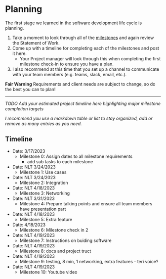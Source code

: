 # Planning

The first stage we learned in the software development life cycle is planning. 

1. Take a moment to look through all of the [milestones](./../) and again review the Statement of Work. 
2. Come up with a timeline for completing each of the milestones and post it here.
	- Your Project manager will look through this when completing the first milestone check-in to ensure you have a plan.
3. I also recommend at this time that you set up a channel to communicate with your team members (e.g. teams, slack, email, etc.).

**Fair Warning** Requirements and client needs are subject to change, so do the best you can to plan!

<hr>

*TODO Add your estimated project timeline here highlighting major milestone completion targets*

*I recommend you use a markdown table or list to stay organized, add or remove as many entries as you need.*


## Timeline

- Date: 3/17/2023
	- Milestone 0: Assign dates to all milestone requirements
        - add sub tasks to each milestone
- Date: NLT 3/24/2023
	- Milestone 1: Use cases
- Date: NLT 3/24/2023
	- Milestone 2: Integration
- Date: NLT 4/18/2023
	- Milestone 3: Networking
- Date: NLT 3/31/2023
	- Milestone 4: Prepare talking points and ensure all team members have presentation part
- Date: NLT 4/18/2023
	- Milestone 5: Extra feature
- Date: 4/18/2023
	- Milestone 6: Milestone check in 2
- Date: NLT 4/19/2023
	- Milestone 7: Instructions on buiding software
- Date: NLT 4/19/2023
	- Milestone 8: docs and project truct
- Date: NLT 4/19/2023
    - Milestone 9: testing, 8 min, 1 networking, extra features - teri voice?
- Date: NLT 4/19/2023
    - Milestone 10: Youtube video
